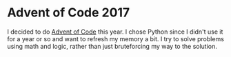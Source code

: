 # Advent of Code 2017

I decided to do [Advent of Code](https://adventofcode.com/2017) this year. I chose Python since I didn't use it for a year or so and want to refresh my memory a bit. I try to solve problems using math and logic, rather than just bruteforcing my way to the solution.